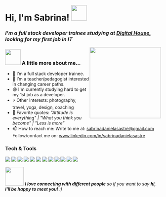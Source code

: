 <h1> Hi, I'm Sabrina! <img src="https://media.giphy.com/media/mGcNjsfWAjY5AEZNw6/giphy.gif" width="50"></h1>
<h3><p><em>I'm a full stack developer trainee studying at <a href="https://www.digitalhouse.com/">Digital House,</a> 
</br> looking for my first job in IT</p></h3>
<img align='right' src="https://media.giphy.com/media/ieyl9zmCjO4b4t6qoY/giphy.gif" width="230">

### <img src="https://media.giphy.com/media/WUlplcMpOCEmTGBtBW/giphy.gif" width="50"></em> A little more about me...  
- 🌱 I’m a full stack developer trainee. 
- 👯 I’m a teacher/pedagogist interested in changing career paths. 
- 😄 I'm currently studying hard to get my 1st job as a developer. 
- ⚡ Other Interests: photography, travel, yoga, design, coaching  
- 💬 Favorite quotes: 
         <em> "Attitude is everything"
        | "What you think you become"
        | "Less is more" </em>
- 📫 How to reach me:
       Write to me at:  sabrinadanielasastre@gmail.com
       Follow/contact me on:  www.linkedin.com/in/sabrinadanielasastre


### Tech & Tools 

<img src = "https://img.shields.io/badge/-HTML5-E34F26?style=flat&logo=html5&logoColor=white"> <img src = "https://img.shields.io/badge/-CSS3-1572B6?style=flat&logo=css3&logoColor=white">
<img src="https://img.shields.io/badge/-Bootstrap-563D7C?style=flat&logo=bootstrap&logoColor=white">
<img src="https://img.shields.io/badge/-JavaScript-eed718?style=flat&logo=javascript&logoColor=ffffff">
<img src="https://img.shields.io/badge/-React-000000?style=flat&logo=react&logoColor=00c8ff">
<img src="https://img.shields.io/badge/-MySQL-F29111?style=flat&logo=mysql&logoColor=FFFFFF">
<img src="https://img.shields.io/badge/-Express.js-787878?style=flat">
<img src="https://img.shields.io/badge/-Node.js-3C873A?style=flat&logo=Node.js&logoColor=white">
<img src="http://img.shields.io/badge/-Git-F1502F?style=flat&logo=git&logoColor=FFFFFF">
<img src="http://img.shields.io/badge/-Github-000000?style=flat&logo=github&logoColor=FFFFFF">
<img src="http://img.shields.io/badge/-VS%20Code-007ACC?style=flat&logo=visual%20studio%20code&logoColor=white">
<img src="http://img.shields.io/badge/-Heroku-430098?style=flat&logo=heroku&logoColor=white">


<img src="https://media.giphy.com/media/LnQjpWaON8nhr21vNW/giphy.gif" width="60"> <em><b>I love connecting with different people</b> so if you want to say <b>hi, I'll be happy to meet you!</b> :)</em>




